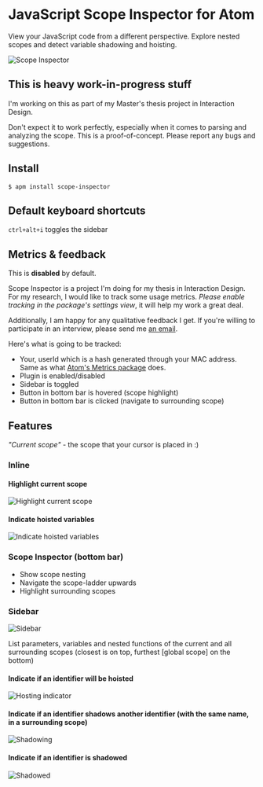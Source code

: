 # JavaScript Scope Inspector for Atom

View your JavaScript code from a different perspective. Explore nested scopes and detect variable shadowing and hoisting.

![Scope Inspector](https://raw.githubusercontent.com/tvooo/scope-inspector/master/scope-inspector.gif)

## This is heavy work-in-progress stuff

I'm working on this as part of my Master's thesis project in Interaction Design.

Don't expect it to work perfectly, especially when it comes to parsing and analyzing the scope. This is a proof-of-concept. Please report any bugs and suggestions.

## Install

`$ apm install scope-inspector`

## Default keyboard shortcuts

`ctrl+alt+i` toggles the sidebar

## Metrics & feedback

This is **disabled** by default.

Scope Inspector is a project I'm doing for my thesis in Interaction Design. For my research, I would like to track some usage metrics. *Please enable tracking in the package's settings view*, it will help my work a great deal.

Additionally, I am happy for any qualitative feedback I get. If you're willing to participate in an interview, please send me [an email](mailto:tim@tvooo.de).

Here's what is going to be tracked:

* Your, userId which is a hash generated through your MAC address. Same as what [Atom's Metrics package](https://github.com/atom/metrics/) does.
* Plugin is enabled/disabled
* Sidebar is toggled
* Button in bottom bar is hovered (scope highlight)
* Button in bottom bar is clicked (navigate to surrounding scope)

## Features

*"Current scope"* - the scope that your cursor is placed in :)

### Inline

#### Highlight current scope

![Highlight current scope](https://raw.githubusercontent.com/tvooo/scope-inspector/master/scope-highlight.png)

#### Indicate hoisted variables

![Indicate hoisted variables](https://raw.githubusercontent.com/tvooo/scope-inspector/master/hoisting.png)

### Scope Inspector (bottom bar)

- Show scope nesting
- Navigate the scope-ladder upwards
- Highlight surrounding scopes

### Sidebar

![Sidebar](https://raw.githubusercontent.com/tvooo/scope-inspector/master/sidebar.png)

List parameters, variables and nested functions of the current and all surrounding scopes (closest is on top, furthest [global scope] on the bottom)

#### Indicate if an identifier will be hoisted  

![Hosting indicator](https://raw.githubusercontent.com/tvooo/scope-inspector/master/hoisted.png)

#### Indicate if an identifier shadows another identifier (with the same name, in a surrounding scope)  

![Shadowing](https://raw.githubusercontent.com/tvooo/scope-inspector/master/shadowing.png)

#### Indicate if an identifier is shadowed  

![Shadowed](https://raw.githubusercontent.com/tvooo/scope-inspector/master/shadowed.png)
